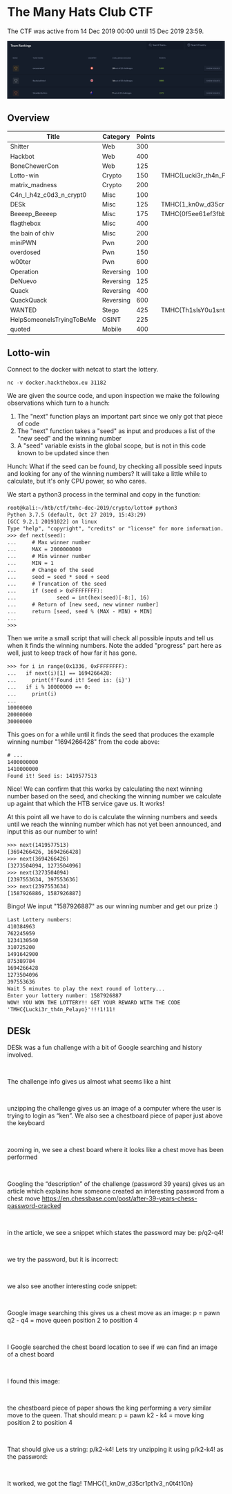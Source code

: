 # The Many Hats Club CTF
The CTF was active from 14 Dec 2019 00:00 until 15 Dec 2019 23:59.

![](writeupfiles/ctfscore.png)

## Overview

 Title          | Category      | Points        | Flag         |
| ------------- | ------------- | ------------- | ------------- |
| Shitter       | Web           | 300           |               |             
| Hackbot       | Web           | 400           |               |
| BoneChewerCon | Web           | 125           |
| Lotto-win     | Crypto        | 150           | TMHC{Lucki3r_th4n_Pelayo}         
| matrix_madness| Crypto        | 200           |               | 
| C4n_I_h4z_c0d3_n_crypt0 | Misc| 100           |               |
| DESk          | Misc          | 125           | TMHC{1_kn0w_d35cr1pt1v3_n0t4t10n}             
| Beeeep_Beeeep | Misc          | 175           | TMHC{0f5ee61ef3fbb4bb066df8c286ec84b07a7a5d95}
| flagthebox    | Misc          | 400           |               |
| the bain of chiv| Misc        | 200           |               |             
| miniPWN       | Pwn           | 200           |               | 
| overdosed     | Pwn           | 150           |               |
| w00ter        | Pwn           | 600           |               |             
| Operation     | Reversing     | 100           |               | 
| DeNuevo       | Reversing     | 125           |               |
| Quack         | Reversing     | 400           |               |             
| QuackQuack    | Reversing     | 600           |               | 
| WANTED        | Stego         | 425           | TMHC{Th1sIsY0u1sntIt} 
| HelpSomeoneIsTryingToBeMe| OSINT        | 225 |               | 
| quoted        | Mobile        | 400           |               | 



## Lotto-win

Connect to the docker with netcat to start the lottery.

    nc -v docker.hackthebox.eu 31182


We are given the source code, and upon inspection we make the following observations which turn to a hunch:

 1) The "next" function plays an important part since we only got that piece of code
 2) The "next" function takes a "seed" as input and produces a list of the "new seed" and the winning number
 3) A "seed" variable exists in the global scope, but is not in this code known to be updated since then

Hunch:
What if the seed can be found, by checking all possible seed inputs and looking for any of the winning numbers? It will take a little while to calculate, but it's only CPU power, so who cares.


We start a python3 process in the terminal and copy in the function:

    root@kali:~/htb/ctf/tmhc-dec-2019/crypto/lotto# python3
    Python 3.7.5 (default, Oct 27 2019, 15:43:29) 
    [GCC 9.2.1 20191022] on linux
    Type "help", "copyright", "credits" or "license" for more information.
    >>> def next(seed):
    ...     # Max winner number
    ...     MAX = 2000000000
    ...     # Min winner number
    ...     MIN = 1
    ...     # Change of the seed
    ...     seed = seed * seed + seed
    ...     # Truncation of the seed
    ...     if (seed > 0xFFFFFFFF):
    ...             seed = int(hex(seed)[-8:], 16)
    ...     # Return of [new seed, new winner number]
    ...     return [seed, seed % (MAX - MIN) + MIN]
    ... 
    >>> 


Then we write a small script that will check all possible inputs and tell us when it finds the winning numbers. Note the added "progress" part here as well, just to keep track of how far it has gone.

    >>> for i in range(0x1336, 0xFFFFFFFF):
    ...   if next(i)[1] == 1694266428:
    ...     print(f'Found it! Seed is: {i}')
    ...   if i % 10000000 == 0:
    ...     print(i)
    ... 
    10000000
    20000000
    30000000


This goes on for a while until it finds the seed that produces the example winning number "1694266428" from the code above:

    # ...
    1400000000
    1410000000
    Found it! Seed is: 1419577513


Nice! We can confirm that this works by calculating the next winning number based on the seed, and checking the winning number we calculate up againt that which the HTB service gave us. It works!

At this point all we have to do is calculate the winning numbers and seeds until we reach the winning number which has not yet been announced, and input this as our number to win!

    >>> next(1419577513)
    [3694266426, 1694266428]
    >>> next(3694266426)
    [3273504094, 1273504096]
    >>> next(3273504094)
    [2397553634, 397553636]
    >>> next(2397553634)
    [1587926886, 1587926887]


Bingo! We input "1587926887" as our winning number and get our prize :)

    Last Lottery numbers:
    410384963
    762245959
    1234130540
    310725200
    1491642900
    875389784
    1694266428
    1273504096
    397553636
    Wait 5 minutes to play the next round of lottery...
    Enter your lottery number: 1587926887
    WOW! YOU WON THE LOTTERY!! GET YOUR REWARD WITH THE CODE 'TMHC{Lucki3r_th4n_Pelayo}'!!!1!11!
    

## DESk
DESk was a fun challenge with a bit of Google searching and history involved.

<image>
 
The challenge info gives us almost what seems like a hint

<image>
 
unzipping the challenge gives us an image of a computer where the user is trying to login as “ken”. We also see a chestboard piece of paper just above the keyboard

<image>
 
zooming in, we see a chest board where it looks like a chest move has been performed

<image>
 
Googling the “description” of the challenge (password 39 years) gives us an article which explains how someone created an interesting password from a chest move
https://en.chessbase.com/post/after-39-years-chess-password-cracked

<image>

in the article, we see a snippet which states the password may be: p/q2-q4!

<image>

we try the password, but it is incorrect:

<image>

we also see another interesting code snippet:

<image>

Google image searching this gives us a chest move as an image: p = pawn
q2 - q4 = move queen position 2 to position 4

<image>

I Google searched the chest board location to see if we can find an image of a chest board

<image>

I found this image:

<image>

the chestboard piece of paper shows the king performing a very similar move to the queen. That should mean:
p = pawn
k2 - k4 = move king position 2 to position 4

<image>

That should give us a string: p/k2-k4!
Lets try unzipping it using p/k2-k4! as the password:

<image>

It worked, we got the flag! TMHC{1_kn0w_d35cr1pt1v3_n0t4t10n}
